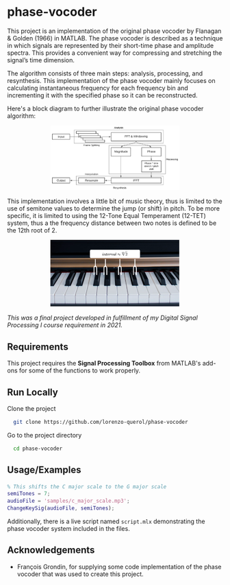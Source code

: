 
# phase-vocoder

This project is an implementation of the original phase vocoder by Flanagan & Golden (1966) in MATLAB. The phase vocoder is described as a technique in which signals are represented by their short-time phase and amplitude spectra. This provides a convenient way for compressing and stretching the signal’s time dimension. 

The algorithm consists of three main steps: analysis, processing, and resynthesis. This implementation of the phase vocoder mainly focuses on calculating instantaneous frequency for each frequency bin and incrementing it with the specified phase so it can be reconstructed.

Here's a block diagram to further illustrate the original phase vocoder algorithm:

<p align="center">
  <img src="assets/block-diagram.png"  width="60%" height="30%">
</p>

This implementation involves a little bit of music theory, thus is limited to the use of semitone values to determine the jump (or shift) in pitch. To be more specific, it is limited to using the 12-Tone Equal Temperament (12-TET) system, thus a the frequency distance between two notes is defined to be the 12th root of 2.

<p align="center">
  <img src="assets/12-tet-illustration.png"  width="60%" height="30%">
</p>

*This was a final project developed in fulfillment of my Digital Signal Processing I course requirement in 2021.*

## Requirements

This project requires the **Signal Processing Toolbox** from MATLAB's add-ons for some of the functions to work properly.

## Run Locally

Clone the project

```bash
  git clone https://github.com/lorenzo-querol/phase-vocoder
```

Go to the project directory

```bash
  cd phase-vocoder
```

## Usage/Examples

```Matlab
% This shifts the C major scale to the G major scale
semiTones = 7;
audioFile = 'samples/c_major_scale.mp3';
ChangeKeySig(audioFile, semiTones);
```

Additionally, there is a live script named  `script.mlx` demonstrating the phase vocoder system included in the files.

## Acknowledgements
- François Grondin, for supplying some code implementation of the phase vocoder that was used to create this project.
